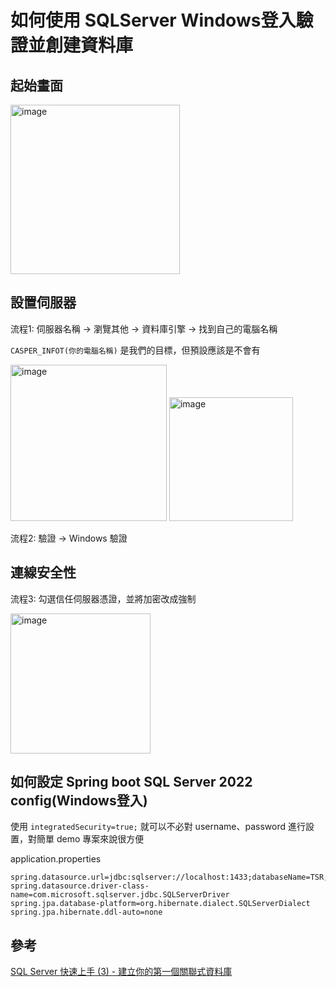 # 如何使用 SQLServer Windows登入驗證並創建資料庫

## 起始畫面

<img width="271" alt="image" src="https://github.com/dacelo971130/learing/assets/83411220/ff823997-938f-4744-8a15-924116bfaa8b">

## 設置伺服器

流程1: 伺服器名稱 -> 瀏覽其他 -> 資料庫引擎 -> 找到自己的電腦名稱

`CASPER_INFOT(你的電腦名稱)` 是我們的目標，但預設應該是不會有

<img width="250" alt="image" src="https://github.com/dacelo971130/learing/assets/83411220/79b3ac33-eaa0-4dad-89a3-f09621d386e7">

<img width="198" alt="image" src="https://github.com/dacelo971130/learing/assets/83411220/3a4c01b1-e49e-44fa-ac96-125afd07cca7">

流程2: 驗證 -> Windows 驗證

## 連線安全性

流程3: 勾選信任伺服器憑證，並將加密改成強制

<img width="224" alt="image" src="https://github.com/dacelo971130/learing/assets/83411220/de3ee970-dd42-4565-b62d-9ee1e2ce99e5">

## 如何設定 Spring boot SQL Server 2022 config(Windows登入)

使用 `integratedSecurity=true;` 就可以不必對 username、password 進行設置，對簡單 demo 專案來說很方便

application.properties
```
spring.datasource.url=jdbc:sqlserver://localhost:1433;databaseName=TSR;integratedSecurity=true;
spring.datasource.driver-class-name=com.microsoft.sqlserver.jdbc.SQLServerDriver
spring.jpa.database-platform=org.hibernate.dialect.SQLServerDialect
spring.jpa.hibernate.ddl-auto=none
```

## 參考

[SQL Server 快速上手 (3) - 建立你的第一個關聯式資料庫](https://devbricker.github.io/post/database/sql-server/sqlserverbasic3/)
